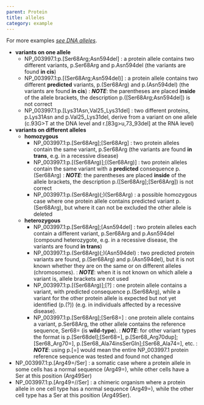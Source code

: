 ```yaml
---
parent: Protein
title: alleles
category: example
---
```


For more examples [_see DNA alleles_](/recommendations/DNA/variant/alleles/).

*	**variants on one allele**
	*	NP\_003997.1:p.[Ser68Arg;Asn594del]
	:	a protein allele contains two different variants, p.Ser68Arg and p.Asn594del (the variants are found **in cis**)
	*	NP\_003997.1:p.[(Ser68Arg;Asn594del)]
	:	a protein allele contains two different **predicted** variants, p.(Ser68Arg) and p.(Asn594del) (the variants are found **in cis**)
		:	_**NOTE**_: the parentheses are placed **inside** of the allele brackets, the description p.([Ser68Arg;Asn594del]) is not correct
	*	NP\_003997.1:p.[Lys31Asn,Val25\_Lys31del]
	:	two different proteins, p.Lys31Asn and p.Val25\_Lys31del, derive from a variant on one allele (c.93G>T at the DNA level and r.[83g>u,73\_93del] at the RNA level)
*	**variants on different alleles**
	*	**homozygous**
		*	NP\_003997.1:p.[Ser68Arg];[Ser68Arg]
		:	two protein alleles contain the same variant, p.Ser68Arg (the variants are found **in trans**, e.g. in a recessive disease)
		*	NP\_003997.1:p.[(Ser68Arg)];[(Ser68Arg)]
		:	two protein alleles contain the same variant with a **predicted** consequence p.(Ser68Arg)
		:	_**NOTE**_: the parentheses are placed **inside** of the allele brackets, the description p.([Ser68Arg];[Ser68Arg]) is not correct
		*	NP\_003997.1:p.(Ser68Arg)(;)(Ser68Arg)
		:	a possible homozygous case where one protein allele contains predicted variant p.(Ser68Arg), but where it can not be excluded the other allele is deleted
	*	**heterozygous**
		*	NP\_003997.1:p.[Ser68Arg];[Asn594del]
		:	two protein alleles each contain a different variant, p.Ser68Arg and p.Asn594del (compound heterozygote, e.g. in a recessive disease, the variants are found **in trans**)
		*	NP\_003997.1:p.(Ser68Arg)(;)(Asn594del)
		:	two predicted protein variants are found, p.(Ser68Arg) and p.(Asn594del), but it is not known whether they are on the same or on different alleles (chromosomes).
		:	_**NOTE**_: when it is not known on which allele a variant is, allele brackets are not used
		*	NP\_003997.1:p.[(Ser68Arg)];[?]
		:	one protein allele contains a variant, with predicted consequence p.(Ser68Arg), while a variant for the other protein allele is expected but not yet identified (p.(?)) (e.g. in individuals affected by a recessive disease).
		*	NP\_003997.1:p.[Ser68Arg];[Ser68=]
		:	one protein allele contains a variant, p.Ser68Arg, the other allele contains the reference sequence, Ser68= (is **wild-type**).
		:	_**NOTE**_: for other variant types the format is p.[Ser68del];[Ser68=], p.[Ser68_Arg70dup];[Ser68_Arg70=], p.[Ser68_Ala74insSerGln];[Ser68_Ala74=], etc.
		:	_**NOTE**_: using p.[=] would mean the entire NP_003997.1 protein reference sequence was tested and found not changed
*	NP\_003997.1:p.[Arg49=/Ser]
	:	a somatic case where a protein allele in some cells has a normal sequence (Arg49=), while other cells have a Ser at this position (Arg49Ser)  
*	NP\_003997.1:p.[Arg49=//Ser]
	:	a chimeric organism where a protein allele in one cell type has a normal sequence (Arg49=), while the other cell type has a Ser at this position (Arg49Ser).
